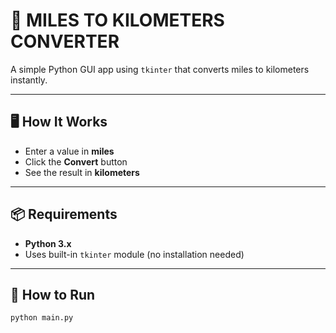 # 📏 MILES TO KILOMETERS CONVERTER

A simple Python GUI app using `tkinter` that converts miles to kilometers instantly.

---

## 🖥️ How It Works

- Enter a value in **miles**
- Click the **Convert** button
- See the result in **kilometers**

---

## 📦 Requirements

- **Python 3.x**
- Uses built-in `tkinter` module (no installation needed)

---

## 🚀 How to Run

```bash
python main.py

